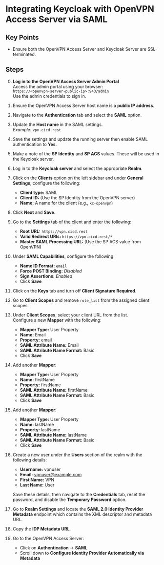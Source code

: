 # Integrating Keycloak with OpenVPN Access Server via SAML

## Key Points

- Ensure both the OpenVPN Access Server and Keycloak Server are SSL-terminated.

## Steps

0. **Log in to the OpenVPN Access Server Admin Portal**  
   Access the admin portal using your browser:  
   `https://<openvpn-server-public-ip>:943/admin`  
   Use the admin credentials to sign in.

1. Ensure the OpenVPN Access Server host name is a **public IP address**.
2. Navigate to the **Authentication** tab and select the **SAML** option.
3. Update the **Host name** in the SAML settings.  
   _Example:_ `vpn.cicd.rest`
4. Save the settings and update the running server then enable SAML authentication to **Yes**.
5. Make a note of the **SP Identity** and **SP ACS** values. These will be used in the Keycloak server.
6. Log in to the **Keycloak server** and select the appropriate **Realm**.
7. Click on the **Clients** option on the left sidebar and under **General Settings**, configure the following:

   - **Client type:** SAML  
   - **Client ID:** (Use the SP Identity from the OpenVPN server)  
   - **Name:** A name for the client (e.g., `kc-openvpn`)

8. Click **Next** and **Save**.
9. Go to the **Settings** tab of the client and enter the following:

   - **Root URL:** `https://vpn.cicd.rest`  
   - **Valid Redirect URIs:** `https://vpn.cicd.rest/*`  
   - **Master SAML Processing URL:** (Use the SP ACS value from OpenVPN)

10. Under **SAML Capabilities**, configure the following:

    - **Name ID Format:** `email`  
    - **Force POST Binding:** _Disabled_  
    - **Sign Assertions:** _Enabled_  
    - Click **Save**

11. Click on the **Keys** tab and turn off **Client Signature Required**.
12. Go to **Client Scopes** and remove `role_list` from the assigned client scopes.
13. Under **Client Scopes**, select your client URL from the list.  
    Configure a new **Mapper** with the following:

    - **Mapper Type:** User Property  
    - **Name:** Email  
    - **Property:** email  
    - **SAML Attribute Name:** Email  
    - **SAML Attribute Name Format:** Basic  
    - Click **Save**

14. Add another **Mapper**:

    - **Mapper Type:** User Property  
    - **Name:** firstName  
    - **Property:** firstName  
    - **SAML Attribute Name:** firstName  
    - **SAML Attribute Name Format:** Basic  
    - Click **Save**

15. Add another **Mapper**:

    - **Mapper Type:** User Property  
    - **Name:** lastName  
    - **Property:** lastName  
    - **SAML Attribute Name:** lastName  
    - **SAML Attribute Name Format:** Basic  
    - Click **Save**

16. Create a new user under the **Users** section of the realm with the following details:

    - **Username:** vpnuser  
    - **Email:** vpnuser@example.com  
    - **First Name:** VPN  
    - **Last Name:** User

    Save these details, then navigate to the **Credentials** tab, reset the password, and disable the **Temporary Password** option.

17. Go to **Realm Settings** and locate the **SAML 2.0 Identity Provider Metadata** endpoint which contains the XML descriptor and metadata URL.
18. Copy the **IDP Metadata URL**.
19. Go to the OpenVPN Access Server:

    - Click on **Authentication** → **SAML**
    - Scroll down to **Configure Identity Provider Automatically via Metadata**
